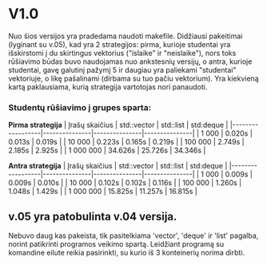 # V1.0

Nuo šios versijos yra pradedama naudoti makefile. Didžiausi pakeitimai (lyginant su v.05), kad yra 2 strategijos: pirma, kurioje studentai yra išskirstomi į du skirtingus vektorius ("islaike" ir "neislaike"), nors toks rūšiavimo būdas buvo naudojamas nuo ankstesnių versijų, o antra, kurioje studentai, gavę galutinį pažymį 5 ir daugiau yra paliekami "studentai" vektoriuje, o likę pašalinami (dirbama su tuo pačiu vektorium). Yra kiekvieną kartą paklausiama, kurią strategija vartotojas nori panaudoti.

### Studentų rūšiavimo į grupes sparta:

**Pirma strategija**
|  Įrašų skaičius  |  std::vector  |   std::list   |   std:deque   |
|------------------|---------------|---------------|---------------|
|    1 000         |  0.020s       |   0.013s      |   0.019s      |
|    10 000        |  0.223s       |   0.165s      |   0.219s      |
|    100 000       |  2.749s       |   2.185s      |   2.925s      |
|    1 000 000     |  34.626s      |   25.726s     |   34.346s     |

**Antra strategija**
|  Įrašų skaičius  |  std::vector  |   std::list   |   std:deque   |
|------------------|---------------|---------------|---------------|
|    1 000         |  0.009s       |   0.009s      |   0.010s      |
|    10 000        |  0.102s       |   0.102s      |   0.116s      |
|    100 000       |  1.260s       |   1.048s      |   1.429s      |
|    1 000 000     |  15.825s      |   11.257s     |   16.815s     |

## v.05 yra patobulinta v.04 versija. 
Nebuvo daug kas pakeista, tik pasitelkiama 'vector', 'deque' ir 'list' pagalba, norint patikrinti programos veikimo spartą. Leidžiant programą su komandine eilute reikia pasirinkti, su kurio iš 3 konteinerių norima dirbti.
